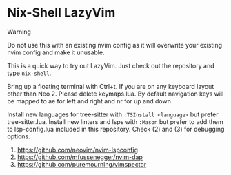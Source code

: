 # Nix-Shell LazyVim
> [!WARNING]
> Do not use this with an existing nvim config as it will overwrite your existing nvim config and make it unusable.

This is a quick way to try out LazyVim. Just check out the repository and type `nix-shell`.

Bring up a floating terminal with Ctrl+t.
If you are on any keyboard layout other than Neo 2. Please delete keymaps.lua.
By default navigation keys will be mapped to ae for left and right and nr for up and down.

Install new languages for tree-sitter with `:TSInstall <language>` but prefer tree-sitter.lua.
Install new linters and lsps with `:Mason` but prefer to add them to lsp-config.lua included in this repository.
Check (2) and (3) for debugging options.

1. https://github.com/neovim/nvim-lspconfig
2. https://github.com/mfussenegger/nvim-dap
3. https://github.com/puremourning/vimspector

